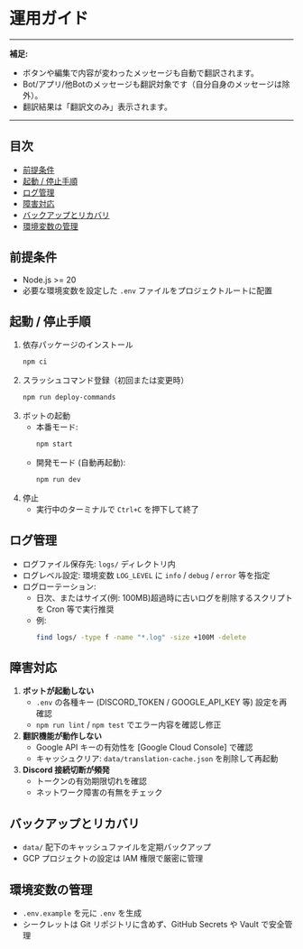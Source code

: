 # 運用ガイド

---
**補足:**
- ボタンや編集で内容が変わったメッセージも自動で翻訳されます。
- Bot/アプリ/他Botのメッセージも翻訳対象です（自分自身のメッセージは除外）。
- 翻訳結果は「翻訳文のみ」表示されます。
---

## 目次
- [前提条件](#前提条件)
- [起動 / 停止手順](#起動--停止手順)
- [ログ管理](#ログ管理)
- [障害対応](#障害対応)
- [バックアップとリカバリ](#バックアップとリカバリ)
- [環境変数の管理](#環境変数の管理)

## 前提条件
- Node.js >= 20
- 必要な環境変数を設定した `.env` ファイルをプロジェクトルートに配置

## 起動 / 停止手順
1. 依存パッケージのインストール
   ```bash
   npm ci
   ```
2. スラッシュコマンド登録（初回または変更時）
   ```bash
   npm run deploy-commands
   ```
3. ボットの起動
   - 本番モード:
     ```bash
     npm start
     ```
   - 開発モード (自動再起動):
     ```bash
     npm run dev
     ```
4. 停止
   - 実行中のターミナルで `Ctrl+C` を押下して終了

## ログ管理
- ログファイル保存先: `logs/` ディレクトリ内
- ログレベル設定: 環境変数 `LOG_LEVEL` に `info` / `debug` / `error` 等を指定
- ログローテーション:
  - 日次、またはサイズ(例: 100MB)超過時に古いログを削除するスクリプトを Cron 等で実行推奨
  - 例:
    ```bash
    find logs/ -type f -name "*.log" -size +100M -delete
    ```

## 障害対応
1. **ボットが起動しない**
   - `.env` の各種キー (DISCORD_TOKEN / GOOGLE_API_KEY 等) 設定を再確認
   - `npm run lint` / `npm test` でエラー内容を確認し修正
2. **翻訳機能が動作しない**
   - Google API キーの有効性を [Google Cloud Console] で確認
   - キャッシュクリア: `data/translation-cache.json` を削除して再起動
3. **Discord 接続切断が頻発**
   - トークンの有効期限切れを確認
   - ネットワーク障害の有無をチェック

## バックアップとリカバリ
- `data/` 配下のキャッシュファイルを定期バックアップ
- GCP プロジェクトの設定は IAM 権限で厳密に管理

## 環境変数の管理
- `.env.example` を元に `.env` を生成
- シークレットは Git リポジトリに含めず、GitHub Secrets や Vault で安全管理 